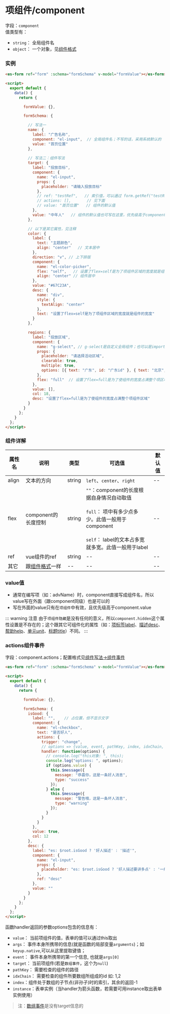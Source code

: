 # 项组件/component

字段：`component`<br/>
值类型有：
- `string`： 全局组件名
- `object`： 一个对象，见[组件格式](./com-format.md)

### 实例
<ClientOnly>
  <demo-block hash="#/component">

  ```html
  <es-form ref="form" :schema="formSchema" v-model="formValue"></es-form>

  <script>
    export default {
      data() {
        return {

          formValue: {},

          formSchema: {

            // 写法一
            name: {
              label: "广告名称",
              component: "el-input",  // 全局组件名；不写的话，采用系统默认的
              value: "首页位置"
            },
            
            // 写法二：组件写法
            target: {
              label: "投放目标",
              component: {
                name: "el-input",
                props: {
                  placeholder: "请输入投放目标"
                },
                // ref: "testRef",   // 索引值，可以通过 form.getRef("testRef")取出
                // actions: [],       // 见下面
                // value: "首页位置"   // 组件的默认值
              },
              value: "中年人"   // 组件的默认值也可写在这里，优先级高于component.value
            },

            // 以下是其它属性，见注释
            color: {
              label: {
                text: "主题颜色",
                align: "center"   // 文本居中
              },
              direction: "v", // 上下排版
              component: {
                name: "el-color-picker",
                flex: "self",   // 设置了flex=self是为了项组件区域的宽度就是组件的宽度
                align: "center" // 组件居中
              },
              value: "#67C23A",
              desc: {
                name: "div",
                style: {
                  textAlign: "center"
                },
                text: "设置了flex=self是为了项组件区域的宽度就是组件的宽度"
              }
            },

            regions: {
              label: "投放区域",
              component: {
                name: "g-select", // g-select是自定义全局组件；也可以是import导入的局部组件
                props: {
                  placeholder: "请选择活动区域",
                  clearable: true,
                  multiple: true,
                  options: [{ text: "广东", id: "广东id" }, { text: "北京", id: "北京id" }]
                },
                flex: "full"  // 设置了flex=full是为了使组件的宽度占满整个项区域
              },
              value: [],
              col: 18,
              desc: "设置了flex=full是为了使组件的宽度占满整个项组件区域"
            }
          }
        };
      }
    };
  </script>
  ```
  </demo-block>
</ClientOnly>

### 组件详解

| 属性名 | 说明 | 类型 | 可选值| 默认值
| -- | -- | -- | -- | -- 
| align | 文本的方向 | string | `left`、`center`、`right` | --
| flex | component的长度控制 | string | `""`：component的长度根据自身情况自动取值<br><br>`full`： 项中有多少点多少。此值一般用于component<br><br>`self`： label的文本占多宽就多宽。此值一般用于label | --
| ref | vue组件的ref | string | -- | --
| 其它 | 跟[组件格式](./com-format.md)一样 | -- | -- | --

### value值
- 通常在编写项（如：advName）时，component直接写成组件名，所以value写在外面（跟component同级）也是可以的
- 写在外面的value只有在`项组件`中有效，且优先级高于component.value

::: warning 注意
由于`项组件隐藏`是没有任何的意义，所以`component.hidden`这个属性设置是不存在的；这个跟其它可组件化的属性（如：[项标签label](./label.md)、[描述desc](./desc.md)、[帮助help](./help.md)、[单元unit](./unit.md)、[标题title](./title.md)）不同。
:::


### actions组件事件
字段：component.actions；配置格式见[组件写法->组件事件](./com-format.md#组件事件)

<ClientOnly>
  <demo-block>

  ```html
  <es-form ref="form" :schema="formSchema" v-model="formValue"></es-form>

  <script>
    export default {
      data() {
        return {

          formValue: {},

          formSchema: {
            isGood: {
              label: "",    // 占位置，但不显示文字
              component: {
                name: "el-checkbox",
                text: "是否好人",
                actions: {
                  trigger: "change",
                  // options => {value, event, pathKey, index, idxChain, target, instance}
                  handler: function(options) {
                    // console.log("this对象: ", this);
                    console.log("options: ", options);
                    if (options.value) {
                      this.$message({
                        message: "恭喜你，这是一条好人消息",
                        type: "success"
                      });
                    } else {
                      this.$message({
                        message: "警告哦，这是一条坏人消息",
                        type: "warning"
                      });
                    }
                  }
                }
              },
              value: true,
              col: 12
            },
            desc: {
              label: "es: $root.isGood ? '好人描述' : '描述'",
              component: {
                name: "el-input",
                props: {
                  placeholder: "es: $root.isGood ? '好人描述要讲多点' : '一般描述啦'"
                },
                ref: "desc"
              },
              value: ""
            }
          }
        };
      }
    };
  </script>
  ```
  </demo-block>
</ClientOnly>

函数handler返回的参数options包含的信息有：
- `value`： 当前项组件的值，表单的值可以通过this取出
- `args`<Badge text="1.6.2"/>： 事件本身所携带的信息(就是函数的局部变量`arguments`)；如`keyup.native`,可以从这里提取键值；
- `event`： 事件本身所携带的第一个信息, 也就是`args[0]`
- `target`： 当前项组件(若是`数组事件`，这个为`null`)
- `pathKey`： 需要检查的组件的路径
- `idxChain`： 需要检查的组件所要数组所组成的id 如: 1,2
- `index`：组件处于数组的子节点(非孙子)时的索引，其余的返回-1
- `instance`<badge text="1.7.8" />：表单实例（当handler为箭头函数，若需要可用instance取出表单实例使用）
> 注：[数组事件](./array.html#数组事件)是没有target信息的
